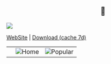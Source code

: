 <h2 align='center'>🍡</h2>

[![](https://img.shields.io/github/downloads/upvorg/cdn/total?color=%233DDC84&logo=android&logoColor=%23fff&style=for-the-badge)](https://github.com/upvorg/cdn/releases)

[WebSite](https://web.月色真美.life) | [Download (cache 7d)](https://cdn.jsdelivr.net/gh/upvorg/cdn@master/apk/app-arm64-v8a-release.apk)

|       |                                     |                               |
| ----- | ----------------------------------- | ----------------------------- |
|       | ![Home](https://github.com/upvorg/upv/raw/enime/screenshort/Home.jpg) | ![Popular](https://github.com/upvorg/upv/raw/enime/screenshort/Popular.jpg) |

